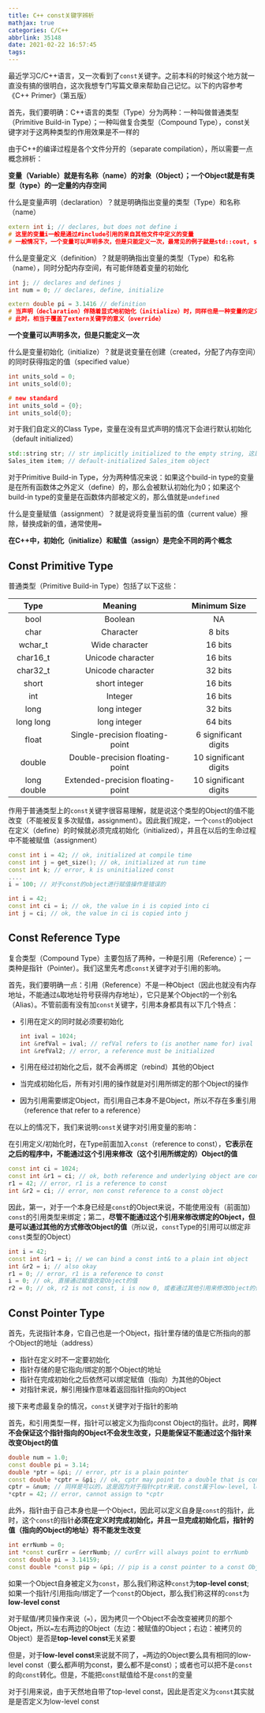 ```yaml
---
title: C++ const关键字辨析
mathjax: true
categories: C/C++
abbrlink: 35148
date: 2021-02-22 16:57:45
tags:
---
```


最近学习C/C++语言，又一次看到了`const`关键字。之前本科的时候这个地方就一直没有搞的很明白，这次我想专门写篇文章来帮助自己记忆。以下的内容参考《C++ Primer》（第五版）



首先，我们要明确：C++语言的类型（Type）分为两种：一种叫做普通类型（Primitive Build-in Type）；一种叫做复合类型（Compound Type），const关键字对于这两种类型的作用效果是不一样的



由于C++的编译过程是各个文件分开的（separate compilation），所以需要一点概念辨析：

**变量（Variable）就是有名称（name）的对象（Object）；一个Object就是有类型（type）的一定量的内存空间**

什么是变量声明（declaration）？就是明确指出变量的类型（Type）和名称（name）

```C++
extern int i; // declares, but does not define i
# 这里的变量i一般是通过#include引用的来自其他文件中定义的变量
# 一般情况下，一个变量可以声明多次，但是只能定义一次，最常见的例子就是std::cout, std::cin（#include <iostream>），它在<iostream>文件中被定义，但是可以被各个文件include并声明使用
```

什么是变量定义（definition）？就是明确指出变量的类型（Type）和名称（name），同时分配内存空间，有可能伴随着变量的初始化

```C++
int j; // declares and defines j
int num = 0; // declares, define, initialize

extern double pi = 3.1416 // definition
# 当声明（declaration）伴随着显式地初始化（initialize）时，同样也是一种变量的定义（definition）
# 此时，相当于覆盖了extern关键字的意义（override）
```

**一个变量可以声明多次，但是只能定义一次**

什么是变量初始化（initialize）？就是说变量在创建（created，分配了内存空间）的同时获得指定的值（specified value）

```C++
int units_sold = 0;
int units_sold(0);

# new standard
int units_sold = {0};
int units_sold{0};
```

对于我们自定义的Class Type，变量在没有显式声明的情况下会进行默认初始化（default initialized）

```C++
std::string str; // str implicitly initialized to the empty string, 这是由std::string class定义的
Sales_item item; // default-initialized Sales_item object
```

对于Primitive Build-in Type，分为两种情况来说：如果这个build-in type的变量是在所有函数体之外定义（define）的，那么会被默认初始化为0；如果这个build-in type的变量是在函数体内部被定义的，那么值就是`undefined`

什么是变量赋值（assignment）？就是说将变量当前的值（current value）擦除，替换成新的值，通常使用`=`



**在C++中，初始化（initialize）和赋值（assign）是完全不同的两个概念**



## Const Primitive Type

普通类型（Primitive Build-in Type）包括了以下这些：

|    Type     |              Meaning              |     Minimum Size      |
| :---------: | :-------------------------------: | :-------------------: |
|    bool     |              Boolean              |          NA           |
|    char     |             Character             |        8 bits         |
|   wchar_t   |          Wide character           |        16 bits        |
|  char16_t   |         Unicode character         |        16 bits        |
|  char32_t   |         Unicode character         |        32 bits        |
|    short    |           short integer           |        16 bits        |
|     int     |              Integer              |        16 bits        |
|    long     |           long integer            |        32 bits        |
|  long long  |           long integer            |        64 bits        |
|    float    |  Single-precision floating-point  | 6 significant digits  |
|   double    |  Double-precision floating-point  | 10 significant digits |
| long double | Extended-precision floating-point | 10 significant digits |

作用于普通类型上的`const`关键字很容易理解，就是说这个类型的Object的值不能改变（不能被反复多次赋值，assignment）。因此我们规定，一个`const`的object在定义（define）的时候就必须完成初始化（initialized），并且在以后的生命过程中不能被赋值（assignment）

```C++
const int i = 42; // ok, initialized at compile time
const int j = get_size(); // ok, initialized at run time
const int k; // error, k is uninitialized const
....
i = 100; // 对于const的object进行赋值操作是错误的
```

```C++
int i = 42;
const int ci = i; // ok, the value in i is copied into ci
int j = ci;	// ok, the value in ci is copied into j
```



## Const Reference Type

复合类型（Compound Type）主要包括了两种，一种是引用（Reference）；一类种是指针（Pointer）。我们这里先考虑`const`关键字对于引用的影响。

首先，我们要明确一点：引用（Reference）不是一种Object（因此也就没有内存地址，不能通过`&`取地址符号获得内存地址），它只是某个Object的一个别名（Alias）。不管前面有没有加`const`关键字，引用本身都具有以下几个特点：

- 引用在定义的同时就必须要初始化

  ```C++
  int ival = 1024;
  int &refVal = ival; // refVal refers to (is another name for) ival
  int &refVal2; // error, a reference must be initialized
  ```

- 引用在经过初始化之后，就不会再绑定（rebind）其他的Object

- 当完成初始化后，所有对引用的操作就是对引用所绑定的那个Object的操作

- 因为引用需要绑定Object，而引用自己本身不是Object，所以不存在多重引用（reference that refer to a reference）

在以上的情况下，我们来说明`const`关键字对引用变量的影响：

在引用定义/初始化时，在Type前面加入`const`（reference to const），**它表示在之后的程序中，不能通过这个引用来修改（这个引用所绑定的）Object的值**

```C++
const int ci = 1024;
const int &r1 = ci; // ok, both reference and underlying object are const
r1 = 42; // error, r1 is a reference to const
int &r2 = ci; // error, non const reference to a const object
```

因此，第一，对于一个本身已经是`const`的Object来说，不能使用没有（前面加）`const`的引用类型来绑定；第二，**尽管不能通过这个引用来修改绑定的Object，但是可以通过其他的方式修改Object的值**（所以说，`const`Type的引用可以绑定非`const`类型的Object）

```C++
int i = 42;
const int &r1 = i; // we can bind a const int& to a plain int object
int &r2 = i; // also okay
r1 = 0; // error, r1 is a reference to const
i = 0; // ok, 直接通过赋值改变Object的值
r2 = 0; // ok, r2 is not const, i is now 0, 或者通过其他引用来修改Object的值
```



## Const Pointer Type

首先，先说指针本身，它自己也是一个Object，指针里存储的值是它所指向的那个Object的地址（address）

- 指针在定义时不一定要初始化
- 指针存储的是它指向/绑定的那个Object的地址
- 指针在完成初始化之后依然可以绑定赋值（指向）为其他的Object
- 对指针来说，解引用操作意味着返回指针指向的Object

接下来考虑最复杂的情况，`const`关键字对于指针的影响

首先，和引用类型一样，指针可以被定义为指向const Object的指针。此时，**同样不会保证这个指针指向的Object不会发生改变，只是能保证不能通过这个指针来改变Object的值**

```C++
double num = 1.0;
const double pi = 3.14;
double *ptr = &pi; // error, ptr is a plain pointer
const double *cptr = &pi; // ok, cptr may point to a double that is const
cptr = &num; // 同样是可以的，这是因为对于指针cptr来说，const属于low-level, low-level non-const可以赋值给low-level const
*cptr = 42; // error, cannot assign to *cptr
```

此外，指针由于自己本身也是一个Object，因此可以定义自身是`const`的指针，此时，这个`const`的指针**必须在定义时完成初始化，并且一旦完成初始化后，指针的值（指向的Object的地址）将不能发生改变**

```C++
int errNumb = 0;
int *const curErr = &errNumb; // curErr will always point to errNumb
const double pi = 3.14159;
const double *const pip = &pi; // pip is a const pointer to a const Object(double), 这里对于声明，需要从右往左来读
```

如果一个Object自身被定义为`const`，那么我们称这种`const`为**top-level const**; 如果一个指针/引用指向/绑定了一个`const`的Object，那么我们称这样的`const`为**low-level const**

对于赋值/拷贝操作来说（`=`），因为拷贝一个Object不会改变被拷贝的那个Object，所以`=`左右两边的Object（左边：被赋值的Object；右边：被拷贝的Object）是否是**top-level const**无关紧要

但是，对于**low-level const**来说就不同了，`=`两边的Object要么具有相同的low-level const（要么都声明为const，要么都不是const）；或者也可以把不是`const`的向`const`转化。但是，不能把`const`赋值给不是`const`的变量

对于引用来说，由于天然地自带了top-level const，因此是否定义为`const`其实就是是否定义为low-level const

